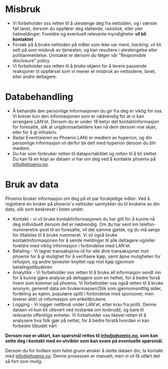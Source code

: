 # Misbruk

 * Vi forbeholder oss retten til å utestenge deg fra nettsiden, og i værste fall lanet, dersom du oppfører deg støtende, rasistisk, eller yter hatmeldinger. Foreldre og eventuelt relevante myndigheter **vil bli kontaktet**
 * Forsøk på å bruke nettsiden på måter som ikke var ment, _hacking_, vil bli sett på som misbruk av tjenesten, og kan resultere i utestengelse eller politianmeldelse. Unntaket er dersom du følger vår "Responsible disclosure" policy
 * Vi forbeholder oss retten til å bruke skjønn for å levere passende reaksjoner til oppførsel som vi mener er misbruk av nettsidene, lanet, eller andre deltagere.

# Databehandling

 * Å behandle den personlige informasjonen du gir fra deg er viktig for oss. Vi krever kun den informasjonen som er nødvendig for at vi kan arrangere LAN'et. Dersom du er under 18 betyr det kontaktinformasjon for foresatte, slik at ungdomsarbeidere kan nå dem dersom noe skjer, eller for å gi infoskriv.
 * Radar Event(eieren av Phoenix LAN) er medlem av hyperion, og din personlige informasjon vil derfor bli delt med hyperion dersom du blir medlem.
 * Du har som forbruker retten til dataportabilitet og retten til å bli slettet. Du kan få en kopi av dataen vi har om deg ved å kontakte phoenix på [info@phoenix.no](mailto:info@phoenix.no).

# Bruk av data

Phoenix bruker informasjon om deg på et par forskjellige måter. Ved å registrere en bruker på phoenix's nettsider samtykker du til brukene av din data, slik som beskrevet i listen under.

 * Kontakt - vi vil bruke kontaktinformasjonen du har gitt for å kunne nå deg individuelt dersom det er nødvendig. Om du har sent inn telefon-nummeret/e-post til en foresatte, vil det samme gjelde, og du må sørge for tillatelse til å bruke nummeret. Vi vil også bruke kontaktinformasjonen for å sende meldinger til alle deltagere og/eller foreldre med viktig informasjon i forbindelse med LAN'et.
 * Betaling - Vi lagrer transaksjons-id for alle dine transaksjoner mot phoenix for å gi mulighet for å verifisere kjøp, samt åpne muligheten for refusjon, og andre tjenester knyttet opp mot kjøp igjennom betalingstilbyderen
 * Analytikk - Vi forbeholder oss retten til å bruke all informasjon sendt inn for å kunne gjøre analyse på deltagere som en helhet, for å bedre forså hvem som kommer på phoenix. Vi forbeholder oss også retten til å bruke anonym, generell data om brukermassen(Slik som gjennomsnittlig alder, fordeling av kjønn, populære spill) i forbindelse med sponsorer, men leverer aldri ut informasjon om enkeltbrukere.
 * Logging - Vi logger nettbruk under LAN'et, etter krav fra politi. Denne dataen vil kun bli utlevert ved mistanke om lovbrudd, og bare til relevante offentlige enheter. Vi forbeholder oss likevel retten til å analysere hva folk gjør på nettet, for å bedre forstå hvordan vi kan forbedre tilbudet vårt

**Dersom noe er uklart, kan spørsmål rettes til [info@phoenix.no](mailto:info@phoenix.no), som kan sette deg i kontakt med en utvikler som kan svare på eventuelle spørsmål.**

Dersom du for hvilken som helst grunn ønsker å slette dataen din, ta kontakt med [info@phoenix.no](mailto:info@phoenix.no). Denne prosessen er manuell, men vi vil få utført det så fort som mulig.
